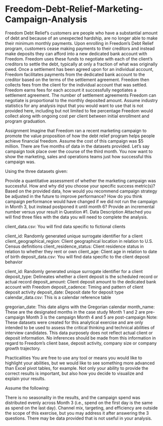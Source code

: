 # Freedom-Debt-Relief-Marketing-Campaign-Analysis

Freedom Debt Relief’s customers are people who have a substantial amount of debt and because of an unexpected hardship, are no longer able to make their minimum monthly payments. Upon enrolling in Freedom’s Debt Relief program, customers cease making payments to their creditors and instead make deposits they can afford into a new dedicated bank account with Freedom. Freedom uses these funds to negotiate with each of the client’s creditors to settle the debt, typically at only a fraction of what was originally owed. Once a settlement has been agreed upon for an individual account, Freedom facilitates payments from the dedicated bank account to the creditor based on the terms of the settlement agreement. Freedom then collects fees from the client for the individual account that was settled. Freedom earns fees for each account it successfully negotiates a settlement agreement. The number of settlement agreements Freedom can negotiate is proportional to the monthly deposited amount. Assume industry statistics for any analysis input that you would want to use that is not provided here, including but not limited to fee percentage Freedom would collect along with ongoing cost per client between initial enrollment and program graduation.

Assignment
Imagine that Freedom ran a recent marketing campaign to promote the value proposition of how the debt relief program helps people achieve financial freedom. Assume the cost of this campaign was $5 million. There are five months of data in the datasets provided. Let’s say campaign took place over the course of the third month. You now want to show the marketing, sales and operations teams just how successful this campaign was.

Using the three datasets given:

Provide a quantitative assessment of whether the marketing campaign was successful. How and why did you choose your specific success metric(s)?
Based on the provided data, how would you recommend campaign strategy be adjusted in the future to improve performance?
How do you think campaign performance would have changed if we did not run the campaign in Month 3, but instead postponed it until month 6? Provide an incremental number versus your result in Question #1.
Data Description
Attached you will find three files with the data you will need to complete the analysis.

client_data.csv: You will find data specific to fictional clients

client_id: Randomly generated unique surrogate identifier for a client
client_geographical_region: Client geographical location in relation to U.S. Census definitions
client_residence_status: Client residence status in relation to whether they rent or own
client_age: Client age in relation to date of birth
deposit_data.csv: You will find data specific to the client deposit behavior

client_id: Randomly generated unique surrogate identifier for a client
deposit_type: Delineates whether a client deposit is the scheduled record or actual record
deposit_amount: Client deposit amount to the dedicated bank account with Freedom
deposit_cadence: Timing and pattern of client deposit activity
deposit_date: Deposit date for deposit type
calendar_data.csv: This is a calendar reference table

gregorian_date: This date aligns with the Gregorian calendar
month_name: These are the designated months in the case study
Month 1 and 2 are pre-campaign
Month 3 is the campaign
Month 4 and 5 are post-campaign
Note: These datasets were created for this analytical exercise and are only intended to be used to assess the critical thinking and technical abilities of interview candidates. This data purposely does not reflect actual client or deposit information. No inferences should be made from this information in regard to Freedom’s client base, deposit activity, company size or company growth trajectory.

Practicalities
You are free to use any tool or means you would like to highlight your abilities, but we would like to see something more advanced than Excel pivot tables, for example. Not only your ability to provide the correct results is important, but also how you decide to visualize and explain your results.

Assume the following:

There is no seasonality in the results, and the campaign spend was distributed evenly across Month 3 (i.e., spend on the first day is the same as spend on the last day).
Channel mix, targeting, and efficiency are outside the scope of this exercise, but you may address it after answering the 3 questions.
There may be data provided that is not useful in your analysis.
